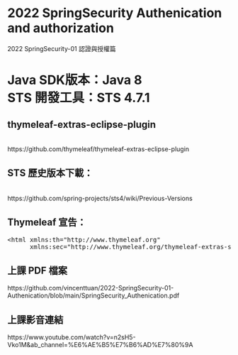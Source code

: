 # 2022 SpringSecurity Authenication and authorization
2022 SpringSecurity-01 認證與授權篇
<h1>
Java SDK版本：Java 8<br />
STS 開發工具：STS 4.7.1<br />
</h1>


<h2>thymeleaf-extras-eclipse-plugin</h2>
<br />
https://github.com/thymeleaf/thymeleaf-extras-eclipse-plugin


<h2>STS 歷史版本下載：</h2>
<br />
https://github.com/spring-projects/sts4/wiki/Previous-Versions


<h2>Thymeleaf 宣告：</h2><pre>
&lt;html xmlns:th="http://www.thymeleaf.org"
      xmlns:sec="http://www.thymeleaf.org/thymeleaf-extras-springsecurity5"&gt;
</pre>

<h2>上課 PDF 檔案</h2>
https://github.com/vincenttuan/2022-SpringSecurity-01-Authenication/blob/main/SpringSecurity_Authenication.pdf

<h2>上課影音連結</h2>
https://www.youtube.com/watch?v=n2sH5-Vko1M&ab_channel=%E6%AE%B5%E7%B6%AD%E7%80%9A
